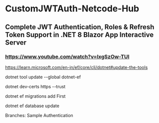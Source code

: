 # CustomJWTAuth-Netcode-Hub

## Complete JWT Authentication, Roles & Refresh Token Support in .NET 8 Blazor App Interactive Server

### https://www.youtube.com/watch?v=lxgSzOw-TUI


https://learn.microsoft.com/en-in/ef/core/cli/dotnet#update-the-tools

dotnet tool update --global dotnet-ef

dotnet dev-certs https --trust

dotnet ef migrations add First

dotnet ef database update

Branches:
    Sample Authentication
    